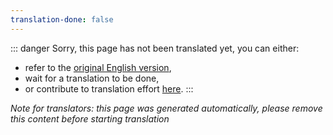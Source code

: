 ```yaml
---
translation-done: false
---
```

::: danger
Sorry, this page has not been translated yet, you can either:
- refer to the [original English version](</modding/intro.md>),
- wait for a translation to be done,
- or contribute to translation effort [here](https://github.com/bsmg/wiki).
:::

_Note for translators: this page was generated automatically, please remove this content before starting translation_
